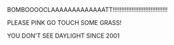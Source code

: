 BOMBOOOOCLAAAAAAAAAAAAATT!!!!!!!!!!!!!!!!!!!!!!!!!!!!!!!!

PLEASE PINK GO TOUCH SOME GRASS!

YOU DON'T SEE DAYLIGHT SINCE 2001
